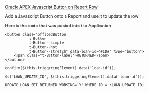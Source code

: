 [Oracle APEX Javascript Button on Report Row](https://youtu.be/gkpD8wE5HWc)

Add a Javascript Button onto a Report and use it to update the row

Here is the code that was pasted into the Application

```
<button class="offloadButton
           t-Button
           t-Button--simple
           t-Button--hot
           t-Button--stretch" data-loan-id="#ID#" type="button">
    <span class="t-Button-label">RETURNED</span>
</button>

confirm($(this.triggeringElement).data('loan-id'));

$s('LOAN_UPDATE_ID', $(this.triggeringElement).data('loan-id'));

UPDATE LOAN SET RETURNED_WORKING='Y' WHERE ID = :LOAN_UPDATE_ID;
```
